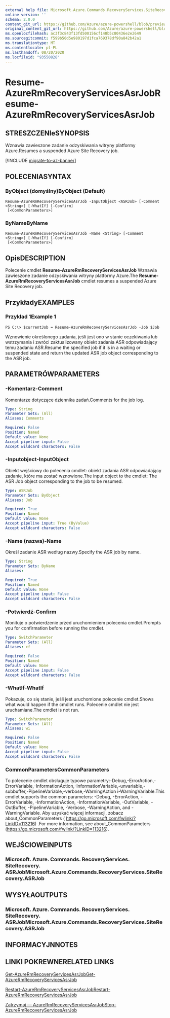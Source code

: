 ```yaml
---
external help file: Microsoft.Azure.Commands.RecoveryServices.SiteRecovery.dll-Help.xml
online version: ''
schema: 2.0.0
content_git_url: https://github.com/Azure/azure-powershell/blob/preview/src/ResourceManager/RecoveryServices.SiteRecovery/Commands.RecoveryServices.SiteRecovery/help/Resume-AzureRmRecoveryServicesAsrJob.md
original_content_git_url: https://github.com/Azure/azure-powershell/blob/preview/src/ResourceManager/RecoveryServices.SiteRecovery/Commands.RecoveryServices.SiteRecovery/help/Resume-AzureRmRecoveryServicesAsrJob.md
ms.openlocfilehash: ac3f3c843f13fd500156cf148b5c80436e2e2649
ms.sourcegitcommit: f599b50d5e980197d1fca769378df90a842b42a1
ms.translationtype: MT
ms.contentlocale: pl-PL
ms.lasthandoff: 08/20/2020
ms.locfileid: "93550828"
---
```

# <span data-ttu-id="e9789-101">Resume-AzureRmRecoveryServicesAsrJob</span><span class="sxs-lookup"><span data-stu-id="e9789-101">Resume-AzureRmRecoveryServicesAsrJob</span></span>

## <span data-ttu-id="e9789-102">STRESZCZENIe</span><span class="sxs-lookup"><span data-stu-id="e9789-102">SYNOPSIS</span></span>
<span data-ttu-id="e9789-103">Wznawia zawieszone zadanie odzyskiwania witryny platformy Azure.</span><span class="sxs-lookup"><span data-stu-id="e9789-103">Resumes a suspended Azure Site Recovery job.</span></span>

[!INCLUDE [migrate-to-az-banner](../../includes/migrate-to-az-banner.md)]

## <span data-ttu-id="e9789-104">POLECENIA</span><span class="sxs-lookup"><span data-stu-id="e9789-104">SYNTAX</span></span>

### <span data-ttu-id="e9789-105">ByObject (domyślny)</span><span class="sxs-lookup"><span data-stu-id="e9789-105">ByObject (Default)</span></span>
```
Resume-AzureRmRecoveryServicesAsrJob -InputObject <ASRJob> [-Comment <String>] [-WhatIf] [-Confirm]
 [<CommonParameters>]
```

### <span data-ttu-id="e9789-106">ByName</span><span class="sxs-lookup"><span data-stu-id="e9789-106">ByName</span></span>
```
Resume-AzureRmRecoveryServicesAsrJob -Name <String> [-Comment <String>] [-WhatIf] [-Confirm]
 [<CommonParameters>]
```

## <span data-ttu-id="e9789-107">Opis</span><span class="sxs-lookup"><span data-stu-id="e9789-107">DESCRIPTION</span></span>
<span data-ttu-id="e9789-108">Polecenie cmdlet **Resume-AzureRmRecoveryServicesAsrJob** Wznawia zawieszone zadanie odzyskiwania witryny platformy Azure.</span><span class="sxs-lookup"><span data-stu-id="e9789-108">The **Resume-AzureRmRecoveryServicesAsrJob** cmdlet resumes a suspended Azure Site Recovery job.</span></span>

## <span data-ttu-id="e9789-109">Przykłady</span><span class="sxs-lookup"><span data-stu-id="e9789-109">EXAMPLES</span></span>

### <span data-ttu-id="e9789-110">Przykład 1</span><span class="sxs-lookup"><span data-stu-id="e9789-110">Example 1</span></span>
```
PS C:\> $currentJob = Resume-AzureRmRecoveryServicesAsrJob -Job $Job
```

<span data-ttu-id="e9789-111">Wznowienie określonego zadania, jeśli jest ono w stanie oczekiwania lub wstrzymania i zwróci zaktualizowany obiekt zadania ASR odpowiadający temu zadaniu ASR.</span><span class="sxs-lookup"><span data-stu-id="e9789-111">Resume the specified job if it is in a waiting or suspended state and return the updated ASR job object corresponding to the ASR job.</span></span>

## <span data-ttu-id="e9789-112">PARAMETRÓW</span><span class="sxs-lookup"><span data-stu-id="e9789-112">PARAMETERS</span></span>

### <span data-ttu-id="e9789-113">-Komentarz</span><span class="sxs-lookup"><span data-stu-id="e9789-113">-Comment</span></span>
<span data-ttu-id="e9789-114">Komentarze dotyczące dziennika zadań.</span><span class="sxs-lookup"><span data-stu-id="e9789-114">Comments for the job log.</span></span>

```yaml
Type: String
Parameter Sets: (All)
Aliases: Comments

Required: False
Position: Named
Default value: None
Accept pipeline input: False
Accept wildcard characters: False
```

### <span data-ttu-id="e9789-115">-Inputobject</span><span class="sxs-lookup"><span data-stu-id="e9789-115">-InputObject</span></span>
<span data-ttu-id="e9789-116">Obiekt wejściowy do polecenia cmdlet: obiekt zadania ASR odpowiadający zadanie, które ma zostać wznowione.</span><span class="sxs-lookup"><span data-stu-id="e9789-116">The input object to the cmdlet: The ASR Job object corresponding to the job to be resumed.</span></span>

```yaml
Type: ASRJob
Parameter Sets: ByObject
Aliases: Job

Required: True
Position: Named
Default value: None
Accept pipeline input: True (ByValue)
Accept wildcard characters: False
```

### <span data-ttu-id="e9789-117">-Name (nazwa)</span><span class="sxs-lookup"><span data-stu-id="e9789-117">-Name</span></span>
<span data-ttu-id="e9789-118">Określ zadanie ASR według nazwy.</span><span class="sxs-lookup"><span data-stu-id="e9789-118">Specify the ASR job by name.</span></span>

```yaml
Type: String
Parameter Sets: ByName
Aliases: 

Required: True
Position: Named
Default value: None
Accept pipeline input: False
Accept wildcard characters: False
```

### <span data-ttu-id="e9789-119">-Potwierdź</span><span class="sxs-lookup"><span data-stu-id="e9789-119">-Confirm</span></span>
<span data-ttu-id="e9789-120">Monituje o potwierdzenie przed uruchomieniem polecenia cmdlet.</span><span class="sxs-lookup"><span data-stu-id="e9789-120">Prompts you for confirmation before running the cmdlet.</span></span>

```yaml
Type: SwitchParameter
Parameter Sets: (All)
Aliases: cf

Required: False
Position: Named
Default value: None
Accept pipeline input: False
Accept wildcard characters: False
```

### <span data-ttu-id="e9789-121">-WhatIf</span><span class="sxs-lookup"><span data-stu-id="e9789-121">-WhatIf</span></span>
<span data-ttu-id="e9789-122">Pokazuje, co się stanie, jeśli jest uruchomione polecenie cmdlet.</span><span class="sxs-lookup"><span data-stu-id="e9789-122">Shows what would happen if the cmdlet runs.</span></span> <span data-ttu-id="e9789-123">Polecenie cmdlet nie jest uruchamiane.</span><span class="sxs-lookup"><span data-stu-id="e9789-123">The cmdlet is not run.</span></span>

```yaml
Type: SwitchParameter
Parameter Sets: (All)
Aliases: wi

Required: False
Position: Named
Default value: None
Accept pipeline input: False
Accept wildcard characters: False
```

### <span data-ttu-id="e9789-124">CommonParameters</span><span class="sxs-lookup"><span data-stu-id="e9789-124">CommonParameters</span></span>
<span data-ttu-id="e9789-125">To polecenie cmdlet obsługuje typowe parametry:-Debug,-ErrorAction,-ErrorVariable,-InformationAction,-InformationVariable,-unvariable,-subbuffer,-PipelineVariable,-verbose,-WarningAction i-WarningVariable.</span><span class="sxs-lookup"><span data-stu-id="e9789-125">This cmdlet supports the common parameters: -Debug, -ErrorAction, -ErrorVariable, -InformationAction, -InformationVariable, -OutVariable, -OutBuffer, -PipelineVariable, -Verbose, -WarningAction, and -WarningVariable.</span></span> <span data-ttu-id="e9789-126">Aby uzyskać więcej informacji, zobacz about_CommonParameters ( https://go.microsoft.com/fwlink/?LinkID=113216) .</span><span class="sxs-lookup"><span data-stu-id="e9789-126">For more information, see about_CommonParameters (https://go.microsoft.com/fwlink/?LinkID=113216).</span></span>

## <span data-ttu-id="e9789-127">WEJŚCIOWE</span><span class="sxs-lookup"><span data-stu-id="e9789-127">INPUTS</span></span>

### <span data-ttu-id="e9789-128">Microsoft. Azure. Commands. RecoveryServices. SiteRecovery. ASRJob</span><span class="sxs-lookup"><span data-stu-id="e9789-128">Microsoft.Azure.Commands.RecoveryServices.SiteRecovery.ASRJob</span></span>

## <span data-ttu-id="e9789-129">WYSYŁA</span><span class="sxs-lookup"><span data-stu-id="e9789-129">OUTPUTS</span></span>

### <span data-ttu-id="e9789-130">Microsoft. Azure. Commands. RecoveryServices. SiteRecovery. ASRJob</span><span class="sxs-lookup"><span data-stu-id="e9789-130">Microsoft.Azure.Commands.RecoveryServices.SiteRecovery.ASRJob</span></span>

## <span data-ttu-id="e9789-131">INFORMACYJN</span><span class="sxs-lookup"><span data-stu-id="e9789-131">NOTES</span></span>

## <span data-ttu-id="e9789-132">LINKI POKREWNE</span><span class="sxs-lookup"><span data-stu-id="e9789-132">RELATED LINKS</span></span>

[<span data-ttu-id="e9789-133">Get-AzureRmRecoveryServicesAsrJob</span><span class="sxs-lookup"><span data-stu-id="e9789-133">Get-AzureRmRecoveryServicesAsrJob</span></span>](./Get-AzureRmRecoveryServicesAsrJob.md)

[<span data-ttu-id="e9789-134">Restart-AzureRmRecoveryServicesAsrJob</span><span class="sxs-lookup"><span data-stu-id="e9789-134">Restart-AzureRmRecoveryServicesAsrJob</span></span>](./Restart-AzureRmRecoveryServicesAsrJob.md)

[<span data-ttu-id="e9789-135">Zatrzymaj — AzureRmRecoveryServicesAsrJob</span><span class="sxs-lookup"><span data-stu-id="e9789-135">Stop-AzureRmRecoveryServicesAsrJob</span></span>](./Stop-AzureRmRecoveryServicesAsrJob.md)
